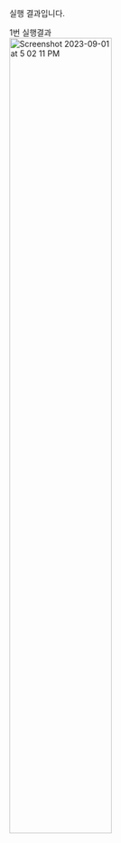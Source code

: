 실행 결과입니다.

1번 실행결과<br>
<img width="60%" alt="Screenshot 2023-09-01 at 5 02 11 PM" src="https://github.com/morehey/PP1_Project/assets/126431810/eab7250a-3afa-4adc-87fe-8c0e9b62f143">
